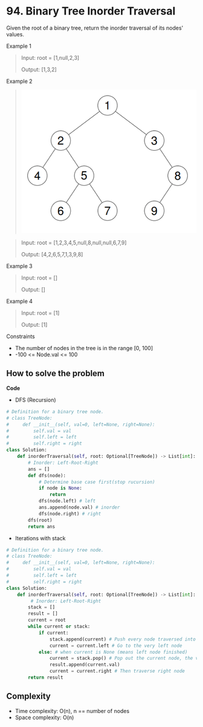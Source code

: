 # 94. Binary Tree Inorder Traversal
<Badge type="tip" text="Easy" /> [<Badge type="info" text="LeetCode" />](https://leetcode.com/problems/binary-tree-inorder-traversal/)

Given the root of a binary tree, return the inorder traversal of its nodes' values.

Example 1
>
> Input: root = [1,null,2,3]
>
> Output: [1,3,2]

Example 2
> ![94. Binary Tree Inorder Traversal](../images/94.png)

> Input: root = [1,2,3,4,5,null,8,null,null,6,7,9]
>
> Output: [4,2,6,5,7,1,3,9,8]

Example 3
> Input: root = []
>
> Output: []

Example 4
> Input: root = [1]
>
> Output: [1]

Constraints
- The number of nodes in the tree is in the range [0, 100]
- -100 <= Node.val <= 100


## How to solve the problem

**Code**

- DFS (Recursion)
```Python
# Definition for a binary tree node.
# class TreeNode:
#     def __init__(self, val=0, left=None, right=None):
#         self.val = val
#         self.left = left
#         self.right = right
class Solution:
    def inorderTraversal(self, root: Optional[TreeNode]) -> List[int]:
        # Inorder: Left-Root-Right
        ans = []
        def dfs(node):
            # Determine base case first(stop rucursion)
            if node is None:
                return
            dfs(node.left) # left
            ans.append(node.val) # inorder
            dfs(node.right) # right
        dfs(root)
        return ans
```

- Iterations with stack
```Python
# Definition for a binary tree node.
# class TreeNode:
#     def __init__(self, val=0, left=None, right=None):
#         self.val = val
#         self.left = left
#         self.right = right
class Solution:
    def inorderTraversal(self, root: Optional[TreeNode]) -> List[int]:
         # Inorder: Left-Root-Right
        stack = []
        result = []
        current = root
        while current or stack:
            if current:
                stack.append(current) # Push every node traversed into stack
                current = current.left # Go to the very left node
            else: # when current is None (means left node finished)
                current = stack.pop() # Pop out the current node, the very left one
                result.append(current.val) 
                current = current.right # Then traverse right node
        return result
```

## Complexity
- Time complexity: O(n), n == number of nodes
- Space complexity: O(n)